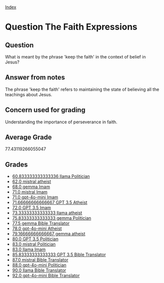 
[Index](../../index.md)
# Question The Faith Expressions
## Question
What is meant by the phrase 'keep the faith' in the context of belief in Jesus?

## Answer from notes
The phrase 'keep the faith' refers to maintaining the state of believing all the teachings about Jesus.

## Concern used for grading
Understanding the importance of perseverance in faith.

## Average Grade
77.43119266055047

## Grades
 * [60.833333333333336 llama Politician](../answers/llama_Politician/The_Faith_Expressions.md)
 * [62.0 mistral atheist](../answers/mistral_atheist/The_Faith_Expressions.md)
 * [68.0 gemma Imam](../answers/gemma_Imam/The_Faith_Expressions.md)
 * [71.0 mistral Imam](../answers/mistral_Imam/The_Faith_Expressions.md)
 * [71.0 gpt-4o-mini Imam](../answers/gpt-4o-mini_Imam/The_Faith_Expressions.md)
 * [71.66666666666667 GPT 3.5 Atheist](../answers/GPT_3.5_Atheist/The_Faith_Expressions.md)
 * [72.0 GPT 3.5 Imam](../answers/GPT_3.5_Imam/The_Faith_Expressions.md)
 * [73.33333333333333 llama atheist](../answers/llama_atheist/The_Faith_Expressions.md)
 * [75.83333333333333 gemma Politician](../answers/gemma_Politician/The_Faith_Expressions.md)
 * [77.5 gemma Bible Translator](../answers/gemma_Bible_Translator/The_Faith_Expressions.md)
 * [78.0 gpt-4o-mini Atheist](../answers/gpt-4o-mini_Atheist/The_Faith_Expressions.md)
 * [79.16666666666667 gemma atheist](../answers/gemma_atheist/The_Faith_Expressions.md)
 * [80.0 GPT 3.5 Politician](../answers/GPT_3.5_Politician/The_Faith_Expressions.md)
 * [83.0 mistral Politician](../answers/mistral_Politician/The_Faith_Expressions.md)
 * [83.0 llama Imam](../answers/llama_Imam/The_Faith_Expressions.md)
 * [85.83333333333333 GPT 3.5 Bible Translator](../answers/GPT_3.5_Bible_Translator/The_Faith_Expressions.md)
 * [87.0 mistral Bible Translator](../answers/mistral_Bible_Translator/The_Faith_Expressions.md)
 * [88.0 gpt-4o-mini Politician](../answers/gpt-4o-mini_Politician/The_Faith_Expressions.md)
 * [90.0 llama Bible Translator](../answers/llama_Bible_Translator/The_Faith_Expressions.md)
 * [92.0 gpt-4o-mini Bible Translator](../answers/gpt-4o-mini_Bible_Translator/The_Faith_Expressions.md)
